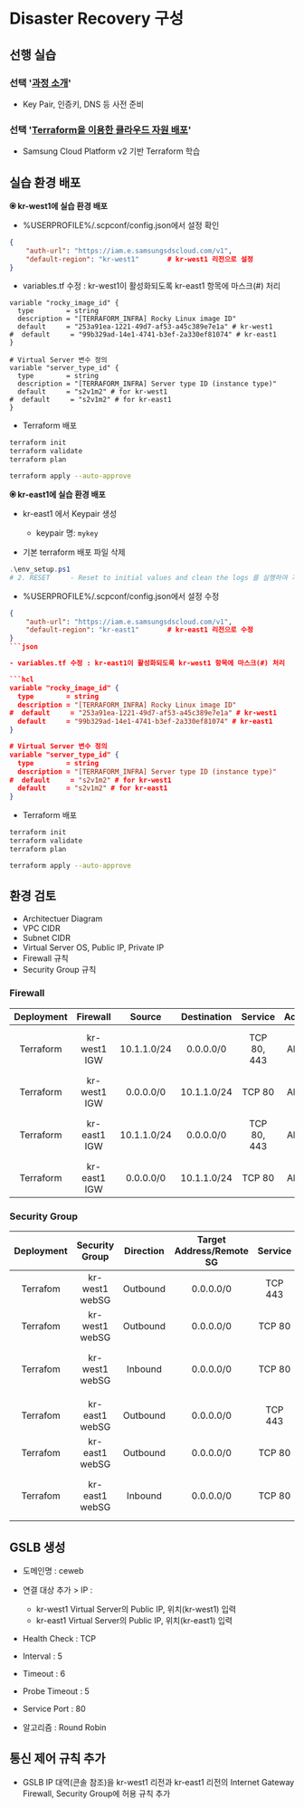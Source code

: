 # Disaster Recovery 구성

## 선행 실습

### 선택 '[과정 소개](https://github.com/SCPv2/ce_advance_introduction/blob/main/README.md)'

- Key Pair, 인증키, DNS 등 사전 준비

### 선택 '[Terraform을 이용한 클라우드 자원 배포](https://github.com/SCPv2/advance_iac/blob/main/terraform/README.md)'

- Samsung Cloud Platform v2 기반 Terraform 학습

## 실습 환경 배포

**&#128906; kr-west1에 실습 환경 배포**

- %USERPROFILE%/.scpconf/config.json에서 설정 확인

```json
{
    "auth-url": "https://iam.e.samsungsdscloud.com/v1",
    "default-region": "kr-west1"       # kr-west1 리전으로 설정
}
```

- variables.tf 수정 : kr-west1이 활성화되도록 kr-east1 항목에 마스크(#) 처리

```hcl
variable "rocky_image_id" {
  type        = string
  description = "[TERRAFORM_INFRA] Rocky Linux image ID"
  default     = "253a91ea-1221-49d7-af53-a45c389e7e1a" # kr-west1
#  default     = "99b329ad-14e1-4741-b3ef-2a330ef81074" # kr-east1
}

# Virtual Server 변수 정의
variable "server_type_id" {
  type        = string
  description = "[TERRAFORM_INFRA] Server type ID (instance type)"
  default     = "s2v1m2" # for kr-west1
#  default     = "s2v1m2" # for kr-east1
}

```

- Terraform 배포

```bash
terraform init
terraform validate
terraform plan

terraform apply --auto-approve
```

**&#128906; kr-east1에 실습 환경 배포**

- kr-east1 에서 Keypair 생성

  - keypair 명: `mykey`

- 기본 terraform 배포 파일 삭제

```powershell
.\env_setup.ps1
# 2. RESET     - Reset to initial values and clean the logs 를 실행하여 기존 환경 모두 제거
```

- %USERPROFILE%/.scpconf/config.json에서 설정 수정

```json
{
    "auth-url": "https://iam.e.samsungsdscloud.com/v1",
    "default-region": "kr-east1"       # kr-east1 리전으로 수정
}
```json

- variables.tf 수정 : kr-east1이 활성화되도록 kr-west1 항목에 마스크(#) 처리

```hcl
variable "rocky_image_id" {
  type        = string
  description = "[TERRAFORM_INFRA] Rocky Linux image ID"
#  default     = "253a91ea-1221-49d7-af53-a45c389e7e1a" # kr-west1
  default     = "99b329ad-14e1-4741-b3ef-2a330ef81074" # kr-east1
}

# Virtual Server 변수 정의
variable "server_type_id" {
  type        = string
  description = "[TERRAFORM_INFRA] Server type ID (instance type)"
#  default     = "s2v1m2" # for kr-west1
  default     = "s2v1m2" # for kr-east1
}

```

- Terraform 배포

```bash
terraform init
terraform validate
terraform plan

terraform apply --auto-approve
```

## 환경 검토

- Architectuer Diagram
- VPC CIDR
- Subnet CIDR
- Virtual Server OS, Public IP, Private IP
- Firewall 규칙
- Security Group 규칙

### Firewall

|Deployment|Firewall|Source|Destination|Service|Action|Direction|Description|
|:-----:|:-----:|:-----:|:-----:|:-----:|:-----:|:-----:|:-----|
|Terraform|kr-west1 IGW|10.1.1.0/24|0.0.0.0/0|TCP 80, 443|Allow|Outbound|HTTP/HTTPS outbound from vm to Internet|
|Terraform|kr-west1 IGW|0.0.0.0/0|10.1.1.0/24|TCP 80|Allow|Inbound|HTTP inbound to vm|
|Terraform|kr-east1 IGW|10.1.1.0/24|0.0.0.0/0|TCP 80, 443|Allow|Outbound|HTTP/HTTPS outbound from vm to Internet|
|Terraform|kr-east1 IGW|0.0.0.0/0|10.1.1.0/24|TCP 80|Allow|Inbound|HTTP inbound to vm|

### Security Group

|Deployment|Security Group|Direction|Target Address/Remote SG|Service|Description|
|:-----:|:-----:|:-----:|:-----:|:-----:|:-----|
|Terrafom|kr-west1 webSG|Outbound|0.0.0.0/0|TCP 443|HTTPS outbound to Internet|
|Terrafom|kr-west1 webSG|Outbound|0.0.0.0/0|TCP 80|HTTP outbound to Internet|
|Terrafom|kr-west1 webSG|Inbound|0.0.0.0/0|TCP 80|HTTP inbound from your PC|
|||||||
|Terrafom|kr-east1 webSG|Outbound|0.0.0.0/0|TCP 443|HTTPS outbound to Internet|
|Terrafom|kr-east1 webSG|Outbound|0.0.0.0/0|TCP 80|HTTP outbound to Internet|
|Terrafom|kr-east1 webSG|Inbound|0.0.0.0/0|TCP 80|HTTP inbound from your PC|

## GSLB 생성

- 도메인명 : ceweb

- 연결 대상 추가 > IP :
  - kr-west1 Virtual Server의 Public IP, 위치(kr-west1) 입력
  - kr-east1 Virtual Server의 Public IP, 위치(kr-east1) 입력

- Health Check : TCP
- Interval : 5
- Timeout : 6
- Probe Timeout : 5
- Service Port : 80
- 알고리즘 : Round Robin

## 통신 제어 규칙 추가

- GSLB IP 대역(콘솔 참조)을 kr-west1 리전과 kr-east1 리전의 Internet Gateway Firewall, Security Group에 허용 규칙 추가
